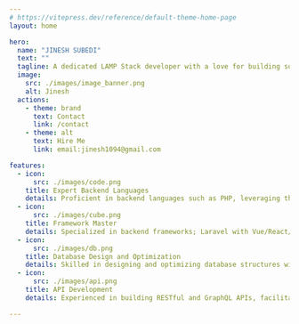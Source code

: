 ```yaml
---
# https://vitepress.dev/reference/default-theme-home-page
layout: home

hero:
  name: "JINESH SUBEDI"
  text: ""
  tagline: A dedicated LAMP Stack developer with a love for building solid web applications.
  image:
    src: ./images/image_banner.png
    alt: Jinesh
  actions:
    - theme: brand
      text: Contact
      link: /contact
    - theme: alt
      text: Hire Me
      link: email:jinesh1094@gmail.com

features:
  - icon:
      src: ./images/code.png
    title: Expert Backend Languages
    details: Proficient in backend languages such as PHP, leveraging their strengths to create efficient and scalable solutions.
  - icon: 
      src: ./images/cube.png
    title: Framework Master
    details: Specialized in backend frameworks; Laravel with Vue/React/Jquery. Applying best practices to streamline development processes.
  - icon:
      src: ./images/db.png
    title: Database Design and Optimization
    details: Skilled in designing and optimizing database structures with a focus on performance, data integrity, and security, using databases like MySQL, PostgreSQL, Oracle.
  - icon:
      src: ./images/api.png
    title: API Development
    details: Experienced in building RESTful and GraphQL APIs, facilitating seamless communication between front-end and back-end components.

---
```


<SectionTitle 
  title_back="BLOG"
  title_front="BLOG"
/>

<LandingBlog />


